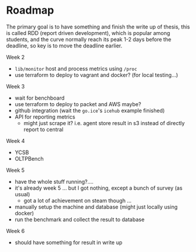 # Roadmap

The primary goal is to have something and finish the write up of thesis, this is called RDD (report driven development),
which is popular among students, and the curve normally reach its peak 1-2 days before the deadline, so key is to move the
deadline earlier.

Week 2

- `lib/monitor` host and process metrics using `/proc`
- use terraform to deploy to vagrant and docker? (for local testing...)

Week 3

- wait for benchboard
- use terraform to deploy to packet and AWS maybe?
- github integration (wait the `go.ice`'s `icehub` example finished)
- API for reporting metrics
  - might just scrape it? i.e. agent store result in s3 instead of directly report to central

Week 4

- YCSB
- OLTPBench

Week 5

- have the whole stuff running?....
- it's already week 5 ... but I got nothing, except a bunch of survey (as usual)
  - got a lot of achievement on steam though ...
- manually setup the machine and database (might just locally using docker)
- run the benchmark and collect the result to database

Week 6

- should have something for result in write up